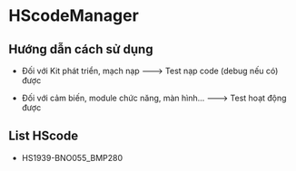 # HScodeManager

## Hướng dẫn cách sử dụng

* Đối với Kit phát triển, mạch nạp ---> Test nạp code (debug nếu có) được

* Đối với cảm biến, module chức năng, màn hình... ---> Test hoạt động được

## List HScode

* HS1939-BNO055_BMP280

